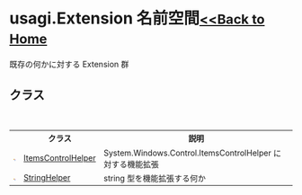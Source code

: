 # usagi.Extension 名前空間<small>[<<Back to Home](https://github.com/usagi/usagi.cs/blob/master/Help/Home.md)</small> 

既存の何かに対する Extension 群


## クラス
&nbsp;<table><tr><th></th><th>クラス</th><th>説明</th></tr><tr><td>![Public クラス](media/pubclass.gif "Public クラス")</td><td><a href="T_usagi_Extension_ItemsControlHelper.md">ItemsControlHelper</a></td><td>
System.Windows.Control.ItemsControlHelper に対する機能拡張</td></tr><tr><td>![Public クラス](media/pubclass.gif "Public クラス")</td><td><a href="T_usagi_Extension_StringHelper.md">StringHelper</a></td><td>
string 型を機能拡張する何か</td></tr></table>&nbsp;
